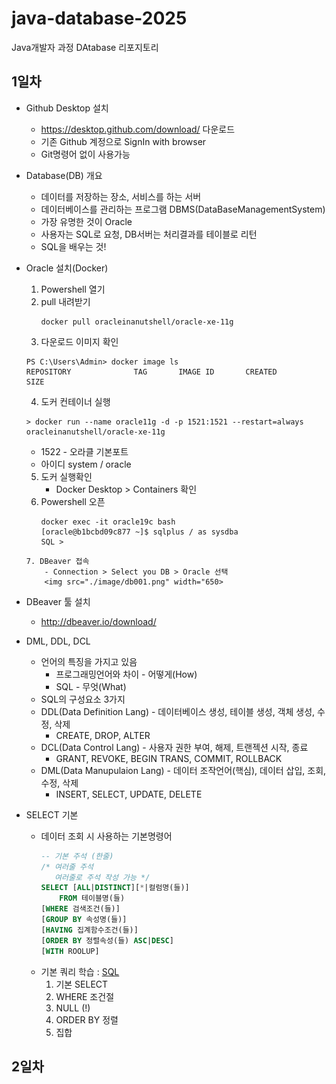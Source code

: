 # java-database-2025
Java개발자 과정 DAtabase 리포지토리

## 1일차
- Github Desktop 설치
    - https://desktop.github.com/download/ 다운로드
    - 기존 Github 계정으로 SignIn with browser
    - Git명령어 없이 사용가능
- Database(DB) 개요
    - 데이터를 저장하는 장소, 서비스를 하는 서버
    - 데이터베이스를 관리하는 프로그램 DBMS(DataBaseManagementSystem)
    - 가장 유명한 것이 Oracle
    - 사용자는 SQL로 요청, DB서버는 처리결과를 테이블로 리턴
    - SQL을 배우는 것!
- Oracle 설치(Docker)
    1. Powershell 열기
    2. pull 내려받기
        ```shell
        docker pull oracleinanutshell/oracle-xe-11g
        ```
    3. 다운로드 이미지 확인
    ```shell
    PS C:\Users\Admin> docker image ls
    REPOSITORY              TAG       IMAGE ID       CREATED        SIZE
    ```
    4. 도커 컨테이너 실행 
    ```shell
    > docker run --name oracle11g -d -p 1521:1521 --restart=always oracleinanutshell/oracle-xe-11g
    ```
    - 1522 - 오라클 기본포트
    - 아이디 system / oracle
    5. 도커 실행확인
        - Docker Desktop > Containers 확인
    6. Powershell 오픈
        ```shell
        docker exec -it oracle19c bash
        [oracle@b1bcbd09c877 ~]$ sqlplus / as sysdba
        SQL >
    ```
    7. DBeaver 접속
        - Connection > Select you DB > Oracle 선택
        <img src="./image/db001.png" width="650>
- DBeaver 툴 설치
    - http://dbeaver.io/download/


- DML, DDL, DCL
    - 언어의 특징을 가지고 있음
        - 프로그래밍언어와 차이 - 어떻게(How)
        - SQL - 무엇(What)
    - SQL의 구성요소 3가지
    - DDL(Data Definition Lang) - 데이터베이스 생성, 테이블 생성, 객체 생성, 수정, 삭제
        - CREATE, DROP, ALTER
    - DCL(Data Control Lang) - 사용자 권한 부여, 해제, 트랜젝션 시작, 종료
        - GRANT, REVOKE, BEGIN TRANS, COMMIT, ROLLBACK
    - DML(Data Manupulaion Lang) - 데이터 조작언어(핵심), 데이터 삽입, 조회, 수정, 삭제
        - INSERT, SELECT, UPDATE, DELETE
- SELECT 기본
    - 데이터 조회 시 사용하는 기본명령어
        ```sql
        -- 기본 주석 (한줄)
        /* 여러줄 주석
           여러줄로 주석 작성 가능 */
        SELECT [ALL|DISTINCT][*|컬럼명(들)]
            FROM 테이블명(들)
        [WHERE 검색조건(들)]
        [GROUP BY 속성명(들)]
        [HAVING 집계함수조건(들)]
        [ORDER BY 정렬속성(들) ASC|DESC]
        [WITH ROOLUP]
        ```
    - 기본 쿼리 학습 : [SQL](./day01/sql01_select기본.sql)
        1. 기본 SELECT
        2. WHERE 조건절
        3. NULL (!)
        4. ORDER BY 정렬
        5. 집합
## 2일차